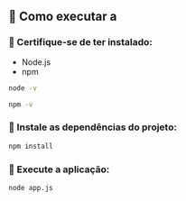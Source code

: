 ## 📜 Como executar a 

### 📌 Certifique-se de ter instalado:

- Node.js
- npm

```bash
node -v

npm -v
```

### 📌 Instale as dependências do projeto:

```bash
npm install
```

### 📌 Execute a aplicação:

```bash
node app.js
```
